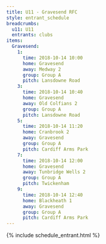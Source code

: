 ```yaml
---
title: U11 - Gravesend RFC
style: entrant_schedule
breadcrumbs:
  u11: U11
  entrants: clubs
items:
  Gravesend:
    1:
      time: 2018-10-14 10:00
      home: Gravesend
      away: Medway 2
      group: Group A
      pitch: Lansdowne Road
    3:
      time: 2018-10-14 10:40
      home: Gravesend
      away: Old Colfians 2
      group: Group A
      pitch: Lansdowne Road
    5:
      time: 2018-10-14 11:20
      home: Cranbrook 2
      away: Gravesend
      group: Group A
      pitch: Cardiff Arms Park
    7:
      time: 2018-10-14 12:00
      home: Gravesend
      away: Tunbridge Wells 2
      group: Group A
      pitch: Twickenham
    9:
      time: 2018-10-14 12:40
      home: Blackheath 1
      away: Gravesend
      group: Group A
      pitch: Cardiff Arms Park
---
```


{% include schedule_entrant.html %}
